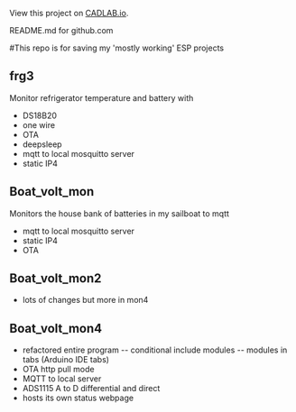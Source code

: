 View this project on [CADLAB.io](https://cadlab.io/node/917). 

README.md for github.com

#This repo is for saving my 'mostly working' ESP projects


## frg3

Monitor refrigerator temperature and battery with
- DS18B20
- one wire
- OTA
- deepsleep
- mqtt to local mosquitto server
- static IP4

## Boat_volt_mon

Monitors the house bank of batteries in my sailboat to mqtt
- mqtt to local mosquitto server
- static IP4
- OTA

## Boat_volt_mon2
- lots of changes but more in mon4

## Boat_volt_mon4
- refactored entire program
-- conditional include modules
-- modules in tabs (Arduino IDE tabs)
- OTA http pull mode
- MQTT to local server
- ADS1115 A to D differential and direct
- hosts its own status webpage
